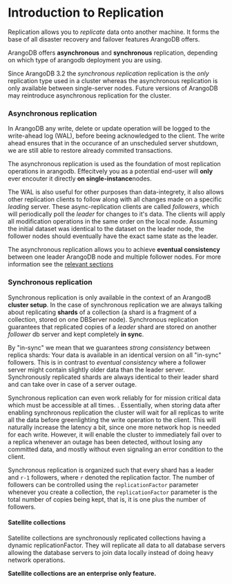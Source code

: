 Introduction to Replication
===========================

Replication allows you to *replicate* data onto another machine. It
forms the base of all disaster recovery and failover features ArangoDB
offers. 

ArangoDB offers **asynchronous** and **synchronous** replication,
depending on which type of arangodb deployment you are using.

Since ArangoDB 3.2 the *synchronous replication* replication is the *only* replication
type used in a cluster whereas the asynchronous replication is only available between
single-server nodes. Future versions of ArangoDB may reintroduce asynchronous
replication for the cluster.

### Asynchronous replication

In ArangoDB any write, delete or update operation will be logged to the write-ahead
log (WAL), before beeing acknowledged to the client. The write ahead ensures
that in the occurance of an unscheduled server shutdown, we are still
able to restore already commited transactions.

The asynchronous replication is used as the foundation of most replication operations in
arangodb. Effecitvely you as a potential end-user will **only** ever encouter it directly
**on single-instance**nodes.

The WAL is also useful for other purposes than data-integrety, it also allows
other replication clients to follow along with all changes made on a specific *leading* server.
These async-replication clients are called *followers*, which will periodically poll the *leader*
for changes to it's data. The clients will apply all modification operations in the same order
on the local node. Assuming the initial dataset was identical to the dataset on the leader node,
the follower nodes should eventually have the exact same state as the leader.

The asynchronous replication allows you to achieve **eventual consistency** between one leader
ArangoDB node and multiple follower nodes. For more information see the [relevant sections](Asynchronous/README.md)

### Synchronous replication

Synchronous replication is only available in the context of an ArangodB **cluster setup**.
In the case of synchronous replication we are always talking about replicating **shards** of a collection
(a shard is a fragment of a collection, stored on one DBServer node). Synchronous replication guarantees that
replicated copies of a *leader* shard are stored on another *follower* db server and kept completely **in sync**.

By "in-sync" we mean that we guarantees *strong consistency* between replica shards: Your data is
available in an identical version on all "in-sync" followers. This is in contrast to *eventual consistency*
where a follower server might contain slightly older data than the leader server. Synchronously replicated
shards are always identical to their leader shard and can take over in case of a server outage.

Synchronous replication can even work reliably for for mission critical data which must be accessible at all
times. . Essentially, when storing data after enabling synchronous replication the cluster will wait for
all replicas to write all the data before greenlighting the write
operation to the client. This will naturally increase the latency a
bit, since one more network hop is needed for each write. However, it
will enable the cluster to immediately fail over to a replica whenever
an outage has been detected, without losing any committed data, and
mostly without even signaling an error condition to the client. 

Synchronous replication is organized such that every shard has a
leader and `r-1` followers, where `r` denoted the replication
factor. The number of followers can be controlled using the
`replicationFactor` parameter whenever you create a collection, the
`replicationFactor` parameter is the total number of copies being
kept, that is, it is one plus the number of followers. 

#### Satellite collections

Satellite collections are synchronously replicated collections having a dynamic replicationFactor.
They will replicate all data to all database servers allowing the database servers to join data
locally instead of doing heavy network operations.

**Satellite collections are an enterprise only feature.**

